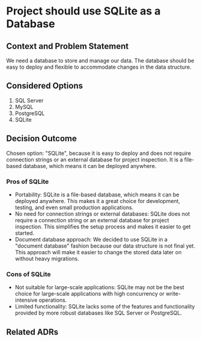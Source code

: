 ﻿# Project should use SQLite as a Database

## Context and Problem Statement
We need a database to store and manage our data. The database should be easy to deploy and flexible to accommodate changes in the data structure.

## Considered Options
1. SQL Server
2. MySQL
3. PostgreSQL
4. SQLite

## Decision Outcome
Chosen option: "SQLite", because it is easy to deploy and does not require connection strings or an external database for project inspection. It is a file-based database, which means it can be deployed anywhere.

### Pros of SQLite
- Portability: SQLite is a file-based database, which means it can be deployed anywhere. This makes it a great choice for development, testing, and even small production applications.
- No need for connection strings or external databases: SQLite does not require a connection string or an external database for project inspection. This simplifies the setup process and makes it easier to get started.
- Document database approach: We decided to use SQLite in a "document database" fashion because our data structure is not final yet. This approach will make it easier to change the stored data later on without heavy migrations.

### Cons of SQLite
- Not suitable for large-scale applications: SQLite may not be the best choice for large-scale applications with high concurrency or write-intensive operations.
- Limited functionality: SQLite lacks some of the features and functionality provided by more robust databases like SQL Server or PostgreSQL.

## Related ADRs